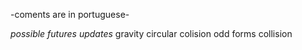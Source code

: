 -coments are in portuguese-

*possible futures updates*
	gravity
	circular colision
	odd forms collision